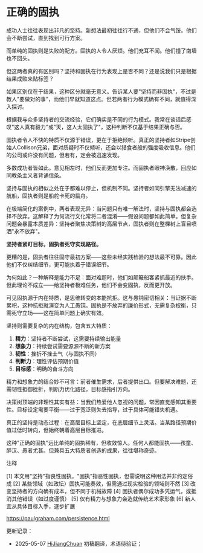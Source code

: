 


# 正确的固执

成功人士往往表现出非凡的坚持。新想法最初往往行不通，但他们不会气馁。他们会不断尝试，直到找到可行方案。

而单纯的固执则是失败的配方。固执的人令人厌烦。他们充耳不闻。他们撞了南墙也不回头。

但这两者真的有区别吗？坚持和固执在行为表现上是否不同？还是说我们只是根据结果成败来贴标签？

如果区别仅在于结果，这种区分就毫无意义。告诉某人要"坚持而非固执"，不过是教人"要做对的事"，而他们早就知道这点。但若两者行为模式确有不同，就值得深入探讨。

根据我与众多坚持者的交流经验，它们确实是不同的行为模式。我常在谈话后感叹"这人真有毅力"或"天，这人太固执了"，这种判断不仅基于结果正确与否。

固执者令人不快的特质不仅源于错误，更在于拒绝倾听。真正的坚持者如Stripe创始人Collison兄弟，面对质疑时不仅倾听，还会以猎食者般的强度吸收信息。他们的公司或许没有问题，但若有，定会被迅速发现。

多数成功者皆如此。意见相左时，他们反而更加专注。而固执者眼神涣散，回应如同教条主义者背诵信条。

坚持与固执的相似之处在于都难以停止，但机制不同。坚持者如同引擎无法减速的航船，固执者则是船舵卡死的扁舟。

在极端简化的案例中，两者表现无异：当问题只有唯一解法时，坚持与固执都会选择不放弃。这解释了为何流行文化常将二者混淆——假设问题都如此简单。但复杂问题会暴露本质差异：坚持者聚焦决策树的高层节点，固执者则在整棵树上盲目喷洒"永不放弃"。

**坚持者紧盯目标，固执者死守实现路径。**

更糟的是，固执者往往固守最初方案——这些未经实践检验的想法最不可靠。因此他们不仅纠结细节，更可能执着于错误细节。

为何如此？一种解释是能力不足：面对难题时，他们如颠簸船客紧抓最近的扶手。但此理论不成立——给坚持者极难任务，他们不会变固执，反而更开放。

可见固执源于内在特质，是思维转变的本能抗拒。这与愚钝密切相关：当证据不断累积，这种抗拒就演变为人工愚钝。固执是不放弃的廉价形式，无需复杂权衡，只需死守立场——这在简单问题上确实有效。

坚持则需要复杂的内在结构，包含五大特质：

1. **精力**：坚持者不断尝试，这需要持续输出能量
2. **想象力**：持续尝试需要源源不断的新方案
3. **韧性**：挫折不挫士气（与固执不同）
4. **判断力**：理性评估预期价值
5. **目标感**：明确的奋斗方向

精力和想象力的结合妙不可言：前者催生需求，后者提供出口。但要解决难题，还需韧性抵御挫折，判断力优化路径，目标感指引方向。

决策树顶端的非理性其实有益：当我们热爱他人忽视的问题，常因直觉感知其重要性。目标设定需要平衡——过于宽泛则失去指导，过于具体可能错失机遇。

真正的坚持是动态过程：在高层目标上坚定，在底层细节上灵活。当某路径预期价值过低时转向，但始终朝着高层目标推进。

这种"正确的固执"远比单纯的固执稀有，但收效惊人。任何人都能固执——孩童、醉汉、愚者尤甚。但兼具五大特质者创造的成果，往往堪称奇迹。

注释

[1] 本文用"坚持"指良性固执，"固执"指恶性固执，但需说明这种用法并非约定俗成
[2] 某些领域（如政坛）固执可能奏效，但需通过现实检验的领域则不然
[3] 改变坚持者的方向确有成本，但不同于机械故障
[4] 固执者偶尔成功多凭运气，或抵消其他错误（如过度谨慎）
[5] 仅有精力与想象力会造就传统艺术家形象
[6] 新人宜从具体目标入手，逐步扩展

https://paulgraham.com/persistence.html



更新记录：
- 2025-05-07 [HiJiangChuan](https://hijiangchuan.com) 初稿翻译，术语待验证； 
